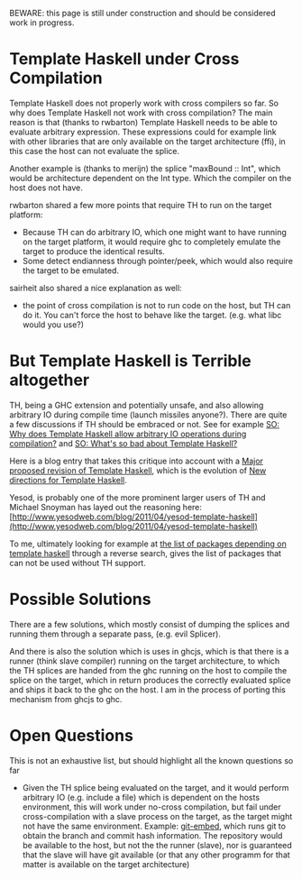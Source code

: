 
BEWARE: this page is still under construction and should be considered work in progress.

# Template Haskell under Cross Compilation


Template Haskell does not properly work with cross compilers so far.  So why does Template Haskell not work with cross compilation?  The
main reason is that (thanks to rwbarton) Template Haskell needs to be able to evaluate arbitrary expression.  These expressions could for
example link with other libraries that are only available on the target architecture (ffi), in this case the host can not evaluate the splice.


Another example is (thanks to merijn) the splice "maxBound :: Int", which would be architecture dependent on the Int type. Which the compiler
on the host does not have.


rwbarton shared a few more points that require TH to run on the target platform:

- Because TH can do arbitrary IO, which one might want to have running on the target platform, it would require ghc to completely emulate the target to produce the identical results.
- Some detect endianness through pointer/peek, which would also require the target to be emulated.


sairheit also shared a nice explanation as well: 

- the point of cross compilation is not to run code on the host, but TH can do it. You can't force the host to behave like the target. (e.g. what libc would you use?)

# But Template Haskell is Terrible altogether


TH, being a GHC extension and potentially unsafe, and also allowing arbitrary IO during compile time (launch missiles anyone?). There are quite a few discussions if TH should be embraced or not.
See for example [SO: Why does Template Haskell allow arbitrary IO operations during compilation?](http://stackoverflow.com/questions/13785753/why-does-template-haskell-allow-arbitrary-io-operations-during-compilation) and [ SO: What's so bad about Template Haskell?](http://stackoverflow.com/questions/10857030/whats-so-bad-about-template-haskell)


Here is a blog entry that takes this critique into account with a [Major proposed revision of Template Haskell](https://ghc.haskell.org/trac/ghc/wiki/TemplateHaskell/BlogPostChanges), which is the evolution of [ New directions for Template Haskell](https://ghc.haskell.org/trac/ghc/blog/Template%20Haskell%20Proposal).


Yesod, is probably one of the more prominent larger users of TH and Michael Snoyman has layed out the reasoning here: [http://www.yesodweb.com/blog/2011/04/yesod-template-haskell](http://www.yesodweb.com/blog/2011/04/yesod-template-haskell)


To me, ultimately looking for example at [the list of packages depending on template haskell](http://packdeps.haskellers.com/reverse/template-haskell) through a reverse search, gives the list of
packages that can not be used without TH support.

# Possible Solutions


There are a few solutions, which mostly consist of dumping the splices and running them through a separate pass, (e.g. evil Splicer).


And there is also the solution which is uses in ghcjs, which is that there is a runner (think slave compiler) running on the target architecture,
to which the TH splices are handed from the ghc running on the host to compile the splice on the target, which in return produces the
correctly evaluated splice and ships it back to the ghc on the host. I am in the process of porting this mechanism from ghcjs to
ghc.

# Open Questions


This is not an exhaustive list, but should highlight all the known questions so far

- Given the TH splice being evaluated on the target, and it would perform arbitrary IO (e.g. include a file) which is dependent on the hosts environment, this will work under no-cross compilation, but fail under cross-compilation with a slave process on the target, as the target might not have the same environment. Example: [git-embed](https://hackage.haskell.org/package/git-embed), which runs git to obtain the branch and commit hash information. The repository would be available to the host, but not the the runner (slave), nor is guaranteed that the slave will have git available (or that any other programm for that matter is available on the target architecture)
